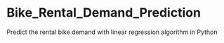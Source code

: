 # Bike_Rental_Demand_Prediction
Predict the rental bike demand with linear regression algorithm in Python
